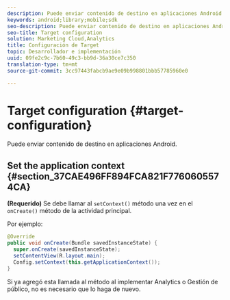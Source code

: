 ```yaml
---
description: Puede enviar contenido de destino en aplicaciones Android.
keywords: android;library;mobile;sdk
seo-description: Puede enviar contenido de destino en aplicaciones Android.
seo-title: Target configuration
solution: Marketing Cloud,Analytics
title: Configuración de Target
topic: Desarrollador e implementación
uuid: 09fe2c9c-7b60-49c3-bb9d-36a30ce7c350
translation-type: tm+mt
source-git-commit: 3cc97443fabcb9ae9e09b998801bbb57785960e0

---
```



# Target configuration {#target-configuration}

Puede enviar contenido de destino en aplicaciones Android.

## Set the application context {#section_37CAE496FF894FCA821F7760605574CA}

**(Requerido)** Se debe llamar al `setContext()` método una vez en el `onCreate()` método de la actividad principal.

Por ejemplo:

```java
@Override 
public void onCreate(Bundle savedInstanceState) { 
  super.onCreate(savedInstanceState); 
  setContentView(R.layout.main); 
  Config.setContext(this.getApplicationContext()); 
}
```

Si ya agregó esta llamada al método al implementar Analytics o Gestión de público, no es necesario que lo haga de nuevo.

